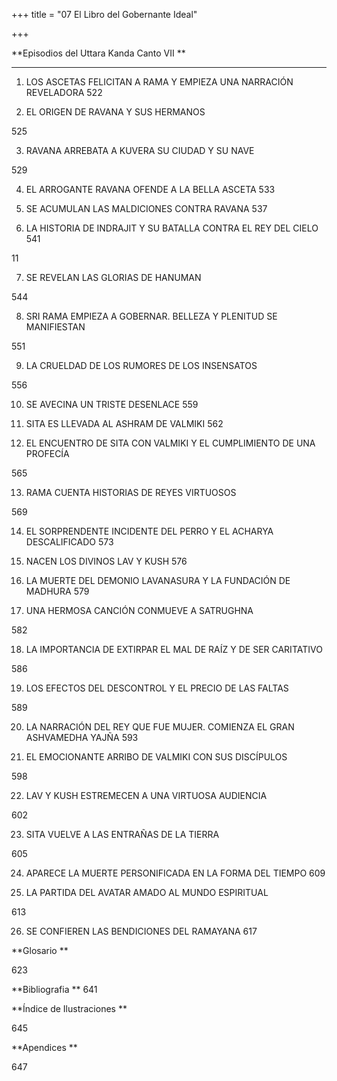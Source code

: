 +++
title = "07 El Libro del Gobernante Ideal"

+++

**Episodios del Uttara Kanda Canto VII **

****

1. LOS ASCETAS FELICITAN A RAMA Y EMPIEZA UNA NARRACIÓN REVELADORA 522

2. EL ORIGEN DE RAVANA Y SUS HERMANOS 

525

3. RAVANA ARREBATA A KUVERA SU CIUDAD Y SU NAVE 

529

4. EL ARROGANTE RAVANA OFENDE A LA BELLA ASCETA 533

5. SE ACUMULAN LAS MALDICIONES CONTRA RAVANA 537

6. LA HISTORIA DE INDRAJIT Y SU BATALLA CONTRA EL REY DEL CIELO 541

11

7. SE REVELAN LAS GLORIAS DE HANUMAN 

544

8. SRI RAMA EMPIEZA A GOBERNAR. BELLEZA Y PLENITUD SE MANIFIESTAN 

551

9. LA CRUELDAD DE LOS RUMORES DE LOS INSENSATOS 

556

10. SE AVECINA UN TRISTE DESENLACE 559

11. SITA ES LLEVADA AL ASHRAM DE VALMIKI 562

12. EL ENCUENTRO DE SITA CON VALMIKI Y EL CUMPLIMIENTO DE UNA PROFECÍA 

565

13. RAMA CUENTA HISTORIAS DE REYES VIRTUOSOS 

569

14. EL SORPRENDENTE INCIDENTE DEL PERRO Y EL ACHARYA DESCALIFICADO 573

15. NACEN LOS DIVINOS LAV Y KUSH 576

16. LA MUERTE DEL DEMONIO LAVANASURA Y LA FUNDACIÓN DE MADHURA 579

17. UNA HERMOSA CANCIÓN CONMUEVE A SATRUGHNA 

582

18. LA IMPORTANCIA DE EXTIRPAR EL MAL DE RAÍZ Y DE SER CARITATIVO 

586

19. LOS EFECTOS DEL DESCONTROL Y EL PRECIO DE LAS FALTAS 

589

20. LA NARRACIÓN DEL REY QUE FUE MUJER. COMIENZA EL GRAN ASHVAMEDHA YAJÑA 593

21. EL EMOCIONANTE ARRIBO DE VALMIKI CON SUS DISCÍPULOS 

598

22. LAV Y KUSH ESTREMECEN A UNA VIRTUOSA AUDIENCIA 

602

23. SITA VUELVE A LAS ENTRAÑAS DE LA TIERRA 

605

24. APARECE LA MUERTE PERSONIFICADA EN LA FORMA DEL TIEMPO 609

25. LA PARTIDA DEL AVATAR AMADO AL MUNDO ESPIRITUAL 

613

26. SE CONFIEREN LAS BENDICIONES DEL RAMAYANA 617

**Glosario **

623

**Bibliografia ** 641

**Índice de Ilustraciones **

645

**Apendices **

647